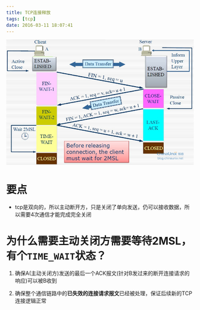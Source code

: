 ```yaml
---
title: TCP连接释放
tags: [tcp]
date: 2016-03-11 18:07:41
---
```


![](../img/TCP连接释放.png)

# 要点

-   tcp是双向的，所以主动断开方，只是关闭了单向发送，仍可以接收数据，所以需要4次通信才能完成完全关闭

# 为什么需要主动关闭方需要等待2MSL，有个`TIME_WAIT`状态？

1.  确保A(主动关闭方)发送的最后一个ACK报文(针对B发过来的断开连接请求的响应)可以被B收到

1.  确保整个通信链路中的**已失效的连接请求报文**已经被处理，保证后续新的TCP连接逻辑正常
